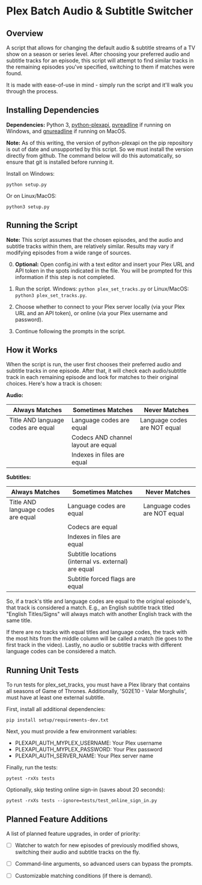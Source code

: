 Plex Batch Audio & Subtitle Switcher
====================================

Overview
--------
A script that allows for changing the default audio & subtitle streams of a TV show on a season or 
series level. After choosing your preferred audio and subtitle tracks for an episode, this script 
will attempt to find similar tracks in the remaining episodes you've specified, switching to them 
if matches were found.

It is made with ease-of-use in mind - simply run the script and it'll walk you through the process.

Installing Dependencies
-----------------------
**Dependencies:** Python 3, [python-plexapi](https://github.com/pkkid/python-plexapi), 
[pyreadline](https://github.com/pyreadline/pyreadline) if running on Windows, and
[gnureadline](https://pypi.org/project/gnureadline/) if running on MacOS.

**Note:** As of this writing, the version of python-plexapi on the pip repository is out of date 
and unsupported by this script. So we must install the version directly from github. The command
below will do this automatically, so ensure that git is installed before running it.

Install on Windows:

    python setup.py
    
Or on Linux/MacOS:

    python3 setup.py

Running the Script
------------------
**Note:** This script assumes that the chosen episodes, and the audio and subtitle tracks within 
them, are relatively similar. Results may vary if modifying episodes from a wide range of sources.

0. **Optional:** Open config.ini with a text editor and insert your Plex URL and API token in the 
spots indicated in the file. You will be prompted for this information if this step is not 
completed.

1. Run the script.  Windows: ```python plex_set_tracks.py``` or Linux/MacOS: 
```python3 plex_set_tracks.py```.

2. Choose whether to connect to your Plex server locally (via your Plex URL and an API token), or 
online (via your Plex username and password).

3. Continue following the prompts in the script.

How it Works
------------
When the script is run, the user first chooses their preferred audio and subtitle tracks in one 
episode. After that, it will check each audio/subtitle track in each remaining episode and look for 
matches to their original choices.  Here's how a track is chosen:

**Audio:**

Always Matches | Sometimes Matches | Never Matches
-------------- | ----------------- | -------------
Title AND language codes are equal | Language codes are equal | Language codes are NOT equal
|| Codecs AND channel layout are equal ||
|| Indexes in files are equal ||

**Subtitles:**

Always Matches | Sometimes Matches | Never Matches
-------------- | ----------------- | -------------
Title AND language codes are equal | Language codes are equal | Language codes are NOT equal
|| Codecs are equal ||
|| Indexes in files are equal ||
|| Subtitle locations (internal vs. external) are equal ||
|| Subtitle forced flags are equal ||

So, if a track's title and language codes are equal to the original episode's, that track is 
considered a match. E.g., an English subtitle track titled "English Titles/Signs" will always match 
with another English track with the same title.

If there are no tracks with equal titles and language codes, the track with the most hits from the 
middle column will be called a match (tie goes to the first track in the video).  Lastly, no audio 
or subtitle tracks with different language codes can be considered a match.

Running Unit Tests
------------------
To run tests for plex_set_tracks, you must have a Plex library that contains all seasons of Game of
Thrones. Additionally, 'S02E10 - Valar Morghulis', must have at least one external subtitle.

First, install all additional dependencies:

    pip install setup/requirements-dev.txt

Next, you must provide a few environment variables:

* PLEXAPI_AUTH_MYPLEX_USERNAME: Your Plex username
* PLEXAPI_AUTH_MYPLEX_PASSWORD: Your Plex password
* PLEXAPI_AUTH_SERVER_NAME: Your Plex server name

Finally, run the tests:

    pytest -rxXs tests
    
Optionally, skip testing online sign-in (saves about 20 seconds):

    pytest -rxXs tests --ignore=tests/test_online_sign_in.py

Planned Feature Additions
-------------------------
A list of planned feature upgrades, in order of priority:

- [ ] Watcher to watch for new episodes of previously modified shows, switching their audio and 
subtitle tracks on the fly.

- [ ] Command-line arguments, so advanced users can bypass the prompts.

- [ ] Customizable matching conditions (if there is demand).
